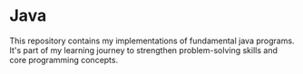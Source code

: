 # Java
This repository contains my implementations of fundamental java programs. It's part of my learning journey to strengthen problem-solving skills and core programming concepts.
